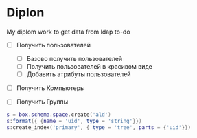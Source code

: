 # Diplon
My diplom work to get data from ldap
to-do
- [ ] Получить пользователей
  - [ ] Базово получить пользователей
  - [ ] Получить пользователей в красивом виде
  - [ ] Добавить атрибуты пользователей
- [ ] Получить Компьютеры
- [ ] Получить Группы


```lua
s = box.schema.space.create('ald')
s:format({ {name = 'uid', type = 'string'}})
s:create_index('primary', { type = 'tree', parts = {'uid'}})
```